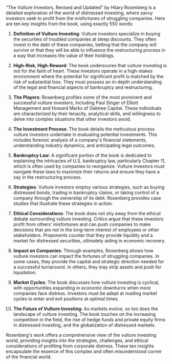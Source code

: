 "The Vulture Investors, Revised and Updated" by Hilary Rosenberg is a detailed exploration of the world of distressed investing, where savvy investors seek to profit from the misfortunes of struggling companies. Here are ten key insights from the book, using exactly 550 words:

1. **Definition of Vulture Investing**: Vulture investors specialize in buying the securities of troubled companies at steep discounts. They often invest in the debt of these companies, betting that the company will survive or that they will be able to influence the restructuring process in a way that increases the value of their holdings.

2. **High-Risk, High-Reward**: The book underscores that vulture investing is not for the faint of heart. These investors operate in a high-stakes environment where the potential for significant profit is matched by the risk of substantial loss. They must possess an in-depth understanding of the legal and financial aspects of bankruptcy and restructuring.

3. **The Players**: Rosenberg profiles some of the most prominent and successful vulture investors, including Paul Singer of Elliott Management and Howard Marks of Oaktree Capital. These individuals are characterized by their tenacity, analytical skills, and willingness to delve into complex situations that other investors avoid.

4. **The Investment Process**: The book details the meticulous process vulture investors undertake in evaluating potential investments. This includes forensic analysis of a company's financial statements, understanding industry dynamics, and anticipating legal outcomes.

5. **Bankruptcy Law**: A significant portion of the book is dedicated to explaining the intricacies of U.S. bankruptcy law, particularly Chapter 11, which is often used by companies to reorganize. Vulture investors must navigate these laws to maximize their returns and ensure they have a say in the restructuring process.

6. **Strategies**: Vulture investors employ various strategies, such as buying distressed bonds, trading in bankruptcy claims, or taking control of a company through the ownership of its debt. Rosenberg provides case studies that illustrate these strategies in action.

7. **Ethical Considerations**: The book does not shy away from the ethical debate surrounding vulture investing. Critics argue that these investors profit from others' misfortunes and can push companies to make decisions that are not in the long-term interest of employees or other stakeholders. Proponents counter that they provide liquidity and a market for distressed securities, ultimately aiding in economic recovery.

8. **Impact on Companies**: Through examples, Rosenberg shows how vulture investors can impact the fortunes of struggling companies. In some cases, they provide the capital and strategic direction needed for a successful turnaround. In others, they may strip assets and push for liquidation.

9. **Market Cycles**: The book discusses how vulture investing is cyclical, with opportunities expanding in economic downturns when more companies face distress. Investors must be adept at reading market cycles to enter and exit positions at optimal times.

10. **The Future of Vulture Investing**: As markets evolve, so too does the landscape of vulture investing. The book touches on the increasing competition in the field, the rise of hedge funds and private equity firms in distressed investing, and the globalization of distressed markets.

Rosenberg's work offers a comprehensive view of the vulture investing world, providing insights into the strategies, challenges, and ethical considerations of profiting from corporate distress. These ten insights encapsulate the essence of this complex and often misunderstood corner of the financial world.